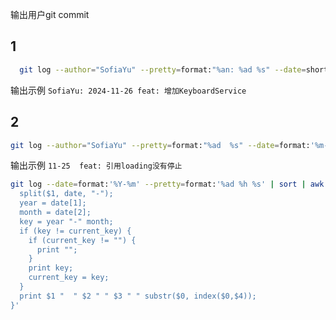 

输出用户git commit

## 1
```bash
  git log --author="SofiaYu" --pretty=format:"%an: %ad %s" --date=short > git_log_sofia.txt
```
输出示例 `SofiaYu: 2024-11-26 feat: 增加KeyboardService`

## 2
 ```bash
 git log --author="SofiaYu" --pretty=format:"%ad  %s" --date=format:'%m-%d' > git_log_sofia.txt
```

输出示例 `11-25  feat: 引用loading没有停止`


```bash
git log --date=format:'%Y-%m' --pretty=format:'%ad %h %s' | sort | awk '{
  split($1, date, "-");
  year = date[1];
  month = date[2];
  key = year "-" month;
  if (key != current_key) {
    if (current_key != "") {
      print "";
    }
    print key;
    current_key = key;
  }
  print $1 "  " $2 " " $3 " " substr($0, index($0,$4));
}'
```